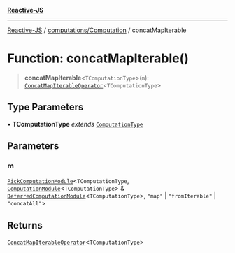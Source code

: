 [**Reactive-JS**](../../../README.md)

***

[Reactive-JS](../../../README.md) / [computations/Computation](../README.md) / concatMapIterable

# Function: concatMapIterable()

> **concatMapIterable**\<`TComputationType`\>(`m`): [`ConcatMapIterableOperator`](../interfaces/ConcatMapIterableOperator.md)\<`TComputationType`\>

## Type Parameters

• **TComputationType** *extends* [`ComputationType`](../../type-aliases/ComputationType.md)

## Parameters

### m

[`PickComputationModule`](../../type-aliases/PickComputationModule.md)\<`TComputationType`, [`ComputationModule`](../../interfaces/ComputationModule.md)\<`TComputationType`\> & [`DeferredComputationModule`](../../interfaces/DeferredComputationModule.md)\<`TComputationType`\>, `"map"` \| `"fromIterable"` \| `"concatAll"`\>

## Returns

[`ConcatMapIterableOperator`](../interfaces/ConcatMapIterableOperator.md)\<`TComputationType`\>
